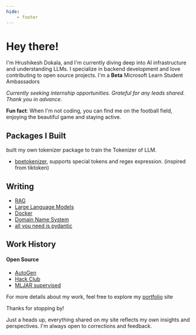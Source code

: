 ```yaml
---
hide:
    - footer
---
```

# Hey there!

I'm Hrushikesh Dokala, and I'm currently diving deep into AI infrastructure and understanding LLMs. I specialize in backend development and love contributing to open source projects. I'm a **Beta** Microsoft Learn Student Ambassadors

*Currently seeking internship opportunities. Grateful for any leads shared. Thank you in advance.*

**Fun fact**: When I'm not coding, you can find me on the football field, enjoying the beautiful game and staying active.

## Packages I Built

built my own tokenizer package to train the Tokenizer of LLM.

- [bpetokenizer](https://pypi.org/project/bpetokenizer/), supports special tokens and regex expression. (inspired from tiktoken)


## Writing

- [RAG](./writing/posts/rag.md)
- [Large Language Models](./writing/posts/llms.md)
- [Docker](./writing/posts/docker.md)
- [Domain Name System](./writing/posts/dns.md)
- [all you need is pydantic](./writing/posts/pydantic.md)


## Work History
#### Open Source

- [AutoGen](https://github.com/microsoft/autogen/pull/2596)
- [Hack Club](https://github.com/hackclub/slash-z/pull/154)
- [MLJAR supervised](https://github.com/mljar/mljar-supervised/pull/679)

For more details about my work, feel free to explore my [portfolio](https://hrushikesh.xyz) site 


Thanks for stopping by!

Just a heads up, everything shared on my site reflects my own insights and perspectives. I'm always open to corrections and feedback.
